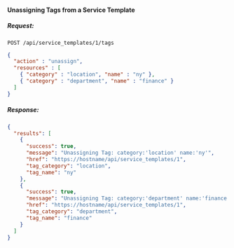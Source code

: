 #### Unassigning Tags from a Service Template

##### Request:

    POST /api/service_templates/1/tags

``` json
{
  "action" : "unassign",
  "resources" : [
    { "category" : "location", "name" : "ny" },
    { "category" : "department", "name" : "finance" }
  ]
}
```

##### Response:

``` json
{
  "results": [
    {
      "success": true,
      "message": "Unassigning Tag: category:'location' name:'ny'",
      "href": "https://hostname/api/service_templates/1",
      "tag_category": "location",
      "tag_name": "ny"
    },
    {
      "success": true,
      "message": "Unassigning Tag: category:'department' name:'finance'",
      "href": "https://hostname/api/service_templates/1",
      "tag_category": "department",
      "tag_name": "finance"
    }
  ]
}
```

